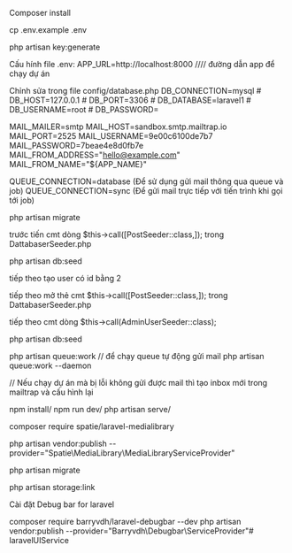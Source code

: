 Composer install

cp .env.example .env

php artisan key:generate

Cấu hính file .env:
APP_URL=http://localhost:8000 //// đường dẫn app để chạy dự án 

Chỉnh sửa trong file config/database.php
DB_CONNECTION=mysql # DB_HOST=127.0.0.1 # DB_PORT=3306 # DB_DATABASE=laravel1 # DB_USERNAME=root # DB_PASSWORD=

MAIL_MAILER=smtp
MAIL_HOST=sandbox.smtp.mailtrap.io
MAIL_PORT=2525
MAIL_USERNAME=9e00c6100de7b7
MAIL_PASSWORD=7beae4e8d0fb7e
MAIL_FROM_ADDRESS="hello@example.com"
MAIL_FROM_NAME="${APP_NAME}"

QUEUE_CONNECTION=database (Để sử dụng gửi mail thông qua queue và job)
QUEUE_CONNECTION=sync (Để gửi mail trực tiếp với tiến trình khi gọi tới job)

php artisan migrate

trước tiến cmt dòng $this->call([PostSeeder::class,]); trong DattabaserSeeder.php 

php artisan db:seed

tiếp theo tạo user có id bằng 2 
 
tiếp theo mở thẻ cmt $this->call([PostSeeder::class,]); trong DattabaserSeeder.php 

tiếp theo cmt dòng $this->call(AdminUserSeeder::class); 

php artisan db:seed

php artisan queue:work // để chạy queue tự động gửi mail php artisan queue:work --daemon

// Nếu chạy dự án mà bị lỗi không gửi được mail thì tạo inbox mới trong mailtrap và cấu hình lại

npm install/
npm run dev/
php artisan serve/


composer require spatie/laravel-medialibrary

php artisan vendor:publish --provider="Spatie\MediaLibrary\MediaLibraryServiceProvider"

php artisan migrate


php artisan storage:link

Cài đặt Debug bar for laravel

composer require barryvdh/laravel-debugbar --dev
php artisan vendor:publish --provider="Barryvdh\Debugbar\ServiceProvider"#   l a r a v e l U I S e r v i c e  
 
